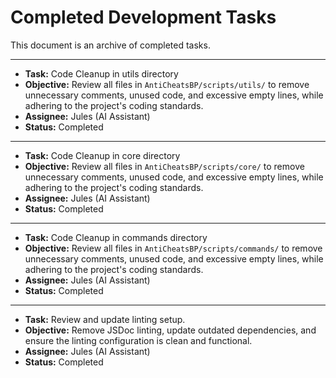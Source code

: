 # Completed Development Tasks

This document is an archive of completed tasks.

---
- **Task:** Code Cleanup in utils directory
- **Objective:** Review all files in `AntiCheatsBP/scripts/utils/` to remove unnecessary comments, unused code, and excessive empty lines, while adhering to the project's coding standards.
- **Assignee:** Jules (AI Assistant)
- **Status:** Completed
---
- **Task:** Code Cleanup in core directory
- **Objective:** Review all files in `AntiCheatsBP/scripts/core/` to remove unnecessary comments, unused code, and excessive empty lines, while adhering to the project's coding standards.
- **Assignee:** Jules (AI Assistant)
- **Status:** Completed
---
- **Task:** Code Cleanup in commands directory
- **Objective:** Review all files in `AntiCheatsBP/scripts/commands/` to remove unnecessary comments, unused code, and excessive empty lines, while adhering to the project's coding standards.
- **Assignee:** Jules (AI Assistant)
- **Status:** Completed
---
- **Task:** Review and update linting setup.
- **Objective:** Remove JSDoc linting, update outdated dependencies, and ensure the linting configuration is clean and functional.
- **Assignee:** Jules (AI Assistant)
- **Status:** Completed
